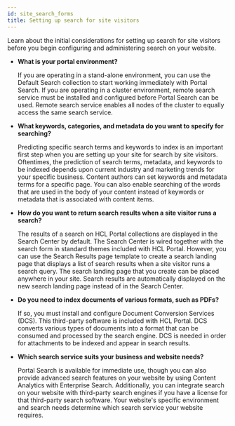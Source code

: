 ```yaml
---
id: site_search_forms
title: Setting up search for site visitors
---
```





Learn about the initial considerations for setting up search for site visitors before you begin configuring and administering search on your website.

-   **What is your portal environment?**

    If you are operating in a stand-alone environment, you can use the Default Search collection to start working immediately with Portal Search. If you are operating in a cluster environment, remote search service must be installed and configured before Portal Search can be used. Remote search service enables all nodes of the cluster to equally access the same search service.

-   **What keywords, categories, and metadata do you want to specify for searching?**

    Predicting specific search terms and keywords to index is an important first step when you are setting up your site for search by site visitors. Oftentimes, the prediction of search terms, metadata, and keywords to be indexed depends upon current industry and marketing trends for your specific business. Content authors can set keywords and metadata terms for a specific page. You can also enable searching of the words that are used in the body of your content instead of keywords or metadata that is associated with content items.

-   **How do you want to return search results when a site visitor runs a search?**

    The results of a search on HCL Portal collections are displayed in the Search Center by default. The Search Center is wired together with the search form in standard themes included with HCL Portal. However, you can use the Search Results page template to create a search landing page that displays a list of search results when a site visitor runs a search query. The search landing page that you create can be placed anywhere in your site. Search results are automatically displayed on the new search landing page instead of in the Search Center.

-   **Do you need to index documents of various formats, such as PDFs?**

    If so, you must install and configure Document Conversion Services \(DCS\). This third-party software is included with HCL Portal. DCS converts various types of documents into a format that can be consumed and processed by the search engine. DCS is needed in order for attachments to be indexed and appear in search results.

-   **Which search service suits your business and website needs?**

    Portal Search is available for immediate use, though you can also provide advanced search features on your website by using Content Analytics with Enterprise Search. Additionally, you can integrate search on your website with third-party search engines if you have a license for that third-party search software. Your website's specific environment and search needs determine which search service your website requires.


